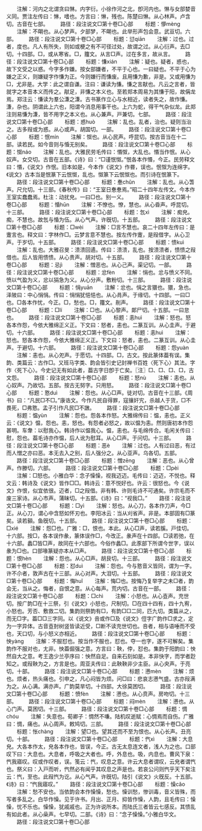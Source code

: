 <!-- { "loadSidebar": true } -->
　　注解：河内之北谓贪曰惏。内字衍。小徐作河之北，卽河内也。惏与女部婪音义同。贾注左传曰：惏，嗜也。方言曰：惏，残也。陈楚曰惏。从心林声。卢含切。古音在七部。
　　路径：段注说文□第十卷□心部
　　标题：懜mènɡ
　　注解：不朙也。从心梦声。夕部梦，不朙也。此举形声包会意。武亘切。六部。
　　路径：段注说文□第十卷□心部
　　标题：愆qiān
　　注解：过也。过者，度也。凡人有所失，则如或梗之有不可径过处，故谓之过。从心衍声。去□切。十四部。□，或从寒省。□，籒文。从言□声。过在多言，故从言。
　　路径：段注说文□第十卷□心部
　　标题：慊xián
　　注解：疑也。疑者，惑也，故下文受之以惑。今字多作嫌。按女部嫌者，不平于心也。一曰疑也。不平于心为嫌之正义，则嫌疑字作慊为正。今则嫌行而慊废。且用慊为歉，非是。又或用慊为□，尤非是。大学：此之谓自谦。注曰：谦读为慊。慊之言猒也。凡云之言者，皆就字之本音本义而传之。猒足，非慊之本义也。至若郑本周易为其慊于阳，故偁龙焉。郑注云：慊读为羣公溓之溓。古书篆作立心与水相近，读者失之，故作慊。溓，杂也。阴谓此上六也，阳谓今消息用事干也。上六为蛇，得干气杂似龙。此郑注则易慊为溓，皆不用字之本义也。从心兼声。戸兼切。七部。
　　路径：段注说文□第十卷□心部
　　标题：惑huò
　　注解：乱也。乱者，治也。疑则当治之。古多叚或为惑。从心或声。胡国切。一部。
　　路径：段注说文□第十卷□心部
　　标题：怋mín
　　注解：怓也。从心民声。呼昆切。按古音当在十二部。读若民。如今音则与惛无别矣。
　　路径：段注说文□第十卷□心部
　　标题：怓náo
　　注解：乱也。大雅民劳毛传曰：惽怓，大乱也。惽当作怋。从心奴声。女交切。古音在五部。《诗》曰：“□谨怋怓。”怋各本作惽，今正。民劳释文曰：惽，《说文》作怋。旧本如是，今本作《说文》作昬，误也。怋怓为连绵字。《说文》古本当是怋篆下云怋怓，乱也。怓篆下云怋怓也。而引诗在怋篆下。
　　路径：段注说文□第十卷□心部
　　标题：惷chǔn
　　注解：乱也。从心萅声。尺允切。十三部。《春秋传》曰：“王室日惷惷焉。”昭二十四年左传文。今本作王室实蠢蠢焉。杜注：动扰皃。一曰□也。别一义。
　　路径：段注说文□第十卷□心部
　　标题：惛hūn
　　注解：不憭也。憭，慧也。从心昏声。呼昆切。十三部。
　　路径：段注说文□第十卷□心部
　　标题：忥xì
　　注解：痴皃。痴，不慧也。故忥与惛为伍。从心气声。许旣切。十五部。
　　路径：段注说文□第十卷□心部
　　标题：□wèi
　　注解：□言不慧也。哀二十四年左传曰：是躛言也。释文曰：字林作□。云梦言意不慧也。按左传作躛，是叚借字。从心卫声。于岁切。十五部。
　　路径：段注说文□第十卷□心部
　　标题：愦kuì
　　注解：乱也。大雅召旻：溃溃回遹。传曰：溃溃，乱也。按溃溃者，愦愦之叚借也。后人皆用愦愦。从心贵声。胡对切。十五部。
　　路径：段注说文□第十卷□心部
　　标题：忌jì
　　注解：憎恶也。从心己声。渠记切。一部。
　　路径：段注说文□第十卷□心部
　　标题：忿fèn
　　注解：悁也。忿与愤义不同。愤以气盈为义，忿以狷急为义。从心分声。敷粉切。十三部。
　　路径：段注说文□第十卷□心部
　　标题：悁yuān
　　注解：忿也。悁之言獧也。獧，急也。泽陂曰：中心悁悁。传曰：悁悁犹悒悒也。从心肙声。于缘切。十四部。一曰□也。□各本作忧，今正。□，愁也。□，籒文。剈声。
　　路径：段注说文□第十卷□心部
　　标题：□lí
　　注解：□也。从心黎声。郞尸切。十五部。一曰怠也。
　　路径：段注说文□第十卷□心部
　　标题：恚huì
　　注解：怒也。怒各本作怨，今依大雅绵正义正。下文曰：怒者，恚也。二篆互训。从心圭声。于避切。十六部。
　　路径：段注说文□第十卷□心部
　　标题：恚huì
　　注解：怒也。怒各本作怨，今依大雅绵正义正。下文曰：怒者，恚也。二篆互训。从心圭声。于避切。十六部。
　　路径：段注说文□第十卷□心部
　　标题：怨yuàn
　　注解：恚也。从心夗声。于愿切。十四部。□，古文。按此篆体葢有误。集韵、类篇云：古作□。又班马字类、韵会皆引史记封禅书百姓〈死下心〉其法。字作〈死下心〉。今史记无有如此者，葢古字日卽于亡矣。〖注〗□、□、□、□，古文怨。
　　路径：段注说文□第十卷□心部
　　标题：怒nù
　　注解：恚也。从心奴声。乃故切。五部。按古无努字。只用怒。
　　路径：段注说文□第十卷□心部
　　标题：憝duì
　　注解：怨也。从心□声。徒对切。古音在十三部。《周书》曰：“凡民□不□。”康诰文。今作凡民自得罪，寇攘奸宄，杀越人于货，□不畏死，□弗憝。孟子引作凡民□不譈。
　　路径：段注说文□第十卷□心部
　　标题：愠yùn
　　注解：怨也。怨各本作怒。大雅绵传曰：愠，恚也。正义云：《说文》愠，怨也。恚，怒也。有怨者必怒之，故以愠为恚。然则唐初本作怨甚明。车舝：以慰我心。韩诗作以愠我心。愠，恚也。与毛绵传合。毛闲关传曰：慰，怨也。葢毛诗亦作愠，后人讹为慰耳。从心□声。于问切。十三部。
　　路径：段注说文□第十卷□心部
　　标题：恶è
　　注解：过也。人有过曰恶，有过而人憎之亦曰恶。本无去入之别，后人强分之。从心亚声。乌各切。五部。
　　路径：段注说文□第十卷□心部
　　标题：憎zēnɡ
　　注解：恶也。从心曾声。作滕切。六部。
　　路径：段注说文□第十卷□心部
　　标题：□pèi
　　注解：□怒也。小雅白华：念子懆懆，视我迈迈。毛传曰：迈迈，不悦也。释文云：韩诗及《说文》皆作□□。韩诗云：意不悦好也。许云：很怒也。今《说文》作恨，似宜依很。迈者，□之叚借。非有韩、许则毛诗不可通矣。许宗毛而不废三家诗。从心巿声。蒲昧切。十五部。《诗》曰：“视我□。”
　　路径：段注说文□第十卷□心部
　　标题：□yì
　　注解：怒也。从心刀，各本作刀声，今□正。从心刀，谓心中含怒如怀刃也。李阳冰云：当从刈省声。非是。本部固有□篆矣。读若顡。鱼旣切。十五部。
　　路径：段注说文□第十卷□心部
　　标题：□xié
　　注解：怨□也。广雅：□，恨也。本此。从心□声，读若膎。戸佳切。十六部。按□，各本误作彖，篆体误作□，今改正。彖声在十四部。□读若弛，在十六部。蠡□皆□声，故同在十六部也。今俗作蠡□。此豕部下所谓今世字，误以彖为□也。口部喙篆疑亦本从□声。
　　路径：段注说文□第十卷□心部
　　标题：恨hèn
　　注解：怨也。从心□声。胡艮切。十三部。
　　路径：段注说文□第十卷□心部
　　标题：怼duì
　　注解：怨也。今与憝音义皆同，谓为一字。许不尒者，敦声古在十三部。从心对声。大泪切。十五部。
　　路径：段注说文□第十卷□心部
　　标题：悔huǐ
　　注解：悔□也。按悔乃复举字之未□者，韵会无，当从之。悔者，自恨之意。从心每声。荒内切。古音在一部。
　　路径：段注说文□第十卷□心部
　　标题：□chì
　　注解：小怒也。从心壴声。充世切。按广韵□在十三祭，引《说文》小怒也，尺制切。□在四十四有，四十九宥，小怒也。芳否、敷救二切。集韵则祭韵有□，有韵□□二同，匹九切。类篇从之，而无□字。葢□□三字同。以《说文》咅或作□及《说文》侸字广韵作□求之，定为一字异体。古音壴尌树竖皆读近受，□断不读充世切也。咅者，相与语唾而不受也，天口切，与小怒义亦相近。
　　路径：段注说文□第十卷□心部
　　标题：怏yànɡ
　　注解：不服怼也。按当作不服也，怼也。夺一也字，遂不可解矣。集韵作不服对也，尢非。怏葢倔强之意。方言曰：鞅，侼，怼也。集韵于阳韵曰：怏然自大之意。考王逸少兰亭序曰：怏然自足。自来石刻如是。本非快字，而学者尟知之。或叚鞅为之，方言是也。周亚夫传曰：此鞅鞅非少主臣。从心央声。于亮切。十部。
　　路径：段注说文□第十卷□心部
　　标题：懑mèn
　　注解：烦也。烦者，热头痛也。引申之，凡心闷皆为烦。问□曰：悲哀志懑气盛。古亦叚满为之。从心满。满亦声。广韵莫旱切。十四部。大徐莫困切。
　　路径：段注说文□第十卷□心部
　　标题：愤fèn
　　注解：懑也。从心贲声。房吻切。十三部。
　　路径：段注说文□第十卷□心部
　　标题：闷mèn
　　注解：懑也。从心门声。莫困切。十三部。
　　路径：段注说文□第十卷□心部
　　标题：惆chóu
　　注解：失意也。荀卿子：惆然不嗛。陆机叹逝赋：心惆焉而自伤。广雅曰：惆，痛也。从心周声。敕鸠切。三部。
　　路径：段注说文□第十卷□心部
　　标题：怅chànɡ
　　注解：望□也。望其还而不至为恨也。从心长声。丑亮切。十部。
　　路径：段注说文□第十卷□心部
　　标题：忾xì
　　注解：大息皃。大各本作太，皃各本作也，皆误，今正。古无太息连文者，浅人为之也。口部叹下曰：大息也。大息者，呼吸之大者也。呼，外息也。吸，内息也。曹风下泉：忾我寤叹。叹或作叹者，误。笺云：忾，叹息之意。许云大息者谓叹，云皃者谓忾也。祭义曰：入戸而听，忾然必有闻乎其叹息之声是也。若哀公问则忾乎天下矣注云：忾，至也。此叚忾为讫。从心气声。许旣切。陆引《说文》火旣反。十五部。《诗》曰：“忾我寤叹。”
　　路径：段注说文□第十卷□心部
　　标题：懆cǎo
　　注解：愁不安也。当依韵会本作懆懆，愁也。懆训愁，惨训毒，音义皆殊，而写者多乱之。白华作懆。见于许书。月出、正月、抑皆作懆，人韵，且毛传曰：懆懆，忧不乐也。懆懆，犹戚戚也。正为许说所本。而陆氏三者皆云七感反。其愦乱有如此者。从心喿声。七早切。二部。《诗》曰：“念子懆懆。”小雅白华文。
　　路径：段注说文□第十卷□心部
